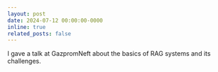 ```yaml
---
layout: post
date: 2024-07-12 00:00:00-0000
inline: true
related_posts: false
---
```


I gave a talk at GazpromNeft about the basics of RAG systems and its challenges.
